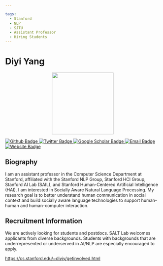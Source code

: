 ```yaml
---

tags:
  - Stanford
  - NLP
  - SJTU
  - Assistant Professor
  - Hiring Students
---
```


# Diyi Yang

<div style="display: flex; justify-content: center;">
  <img src="https://cs.stanford.edu/~diyiy/img/Diyi_Yang.jpg" alt="" width="200"/>
</div>
<p align="left">
  <a href="https://github.com/">
    <img src="https://img.shields.io/badge/Github-white?logo=github&logoColor=black&cacheSeconds=1" alt="Github Badge"/>
  </a>
  <a href="https://twitter.com/">
    <img src="https://img.shields.io/badge/Twitter-white?logo=twitter&logoColor=blue&cacheSeconds=1" alt="Twitter Badge"/>
  </a>
  <a href="https://scholar.google.com/">
    <img src="https://img.shields.io/badge/GoogleScholar-white?logo=googlescholar&logoColor=blue&cacheSeconds=1" alt="Google Scholar Badge"/>
  </a>
  <a href="mailto:diyiy@cs.stanford.edu">
    <img src="https://img.shields.io/badge/Email-white?logo=gmail&logoColor=blue" alt="Email Badge"/>
  </a>
  <a href="https://cs.stanford.edu/~diyiy/group.html">
  <img src="https://img.shields.io/badge/website-white?logo=wordpress&logoColor=blue" alt="Website Badge"/>
  </a>
</p>




## Biography

I am an assistant professor in the Computer Science Department at Stanford, affiliated with the Stanford NLP Group, Stanford HCI Group, Stanford AI Lab (SAIL), and Stanford Human-Centered Artificial Intelligence (HAI). I am interested in Socially Aware Natural Language Processing. My research goal is to better understand human communication in social context and build socially aware language technologies to support human-human and human-computer interaction.









## Recruitment Information

We are actively looking for students and postdocs. SALT Lab welcomes applicants from diverse backgrounds. Students with backgrounds that are underrepresented or underserved in AI/NLP are especially encouraged to apply.

https://cs.stanford.edu/~diyiy/getinvolved.html

